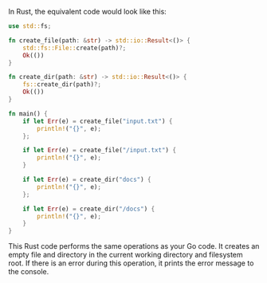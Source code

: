 In Rust, the equivalent code would look like this:

```rust
use std::fs;

fn create_file(path: &str) -> std::io::Result<()> {
    std::fs::File::create(path)?;
    Ok(())
}

fn create_dir(path: &str) -> std::io::Result<()> {
    fs::create_dir(path)?;
    Ok(())
}

fn main() {
    if let Err(e) = create_file("input.txt") {
        println!("{}", e);
    };

    if let Err(e) = create_file("/input.txt") {
        println!("{}", e);
    }

    if let Err(e) = create_dir("docs") {
        println!("{}", e);
    };

    if let Err(e) = create_dir("/docs") {
        println!("{}", e);
    }
}
```
This Rust code performs the same operations as your Go code. It creates an empty file and directory in the current working directory and filesystem root. If there is an error during this operation, it prints the error message to the console.
